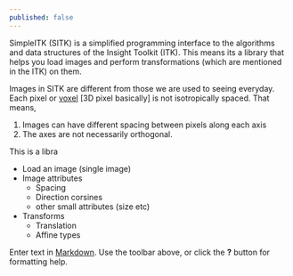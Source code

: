```yaml
---
published: false
---
```


SimpleITK (SITK) is a simplified programming interface to the algorithms and data structures of the Insight Toolkit (ITK). This means its a library that helps you load images and perform transformations (which are mentioned in the ITK) on them. 

Images in SITK are different from those we are used to seeing everyday. Each pixel or [voxel](https://en.wikipedia.org/wiki/Voxel) \[3D pixel basically\] is not isotropically spaced. That means, 

1. Images can have different spacing between pixels along each axis
2. The axes are not necessarily orthogonal.



This is a libra
  - Load an image (single image)
  - Image attributes
    - Spacing
    - Direction corsines
    - other small attributes (size etc)
  - Transforms
    - Translation
    - Affine types
   



Enter text in [Markdown](http://daringfireball.net/projects/markdown/). Use the toolbar above, or click the **?** button for formatting help.
